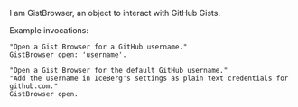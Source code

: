 I am GistBrowser, an object to interact with GitHub Gists.

Example invocations:

	"Open a Gist Browser for a GitHub username."
	GistBrowser open: 'username'.
	
	"Open a Gist Browser for the default GitHub username."
	"Add the username in IceBerg's settings as plain text credentials for github.com."
	GistBrowser open.